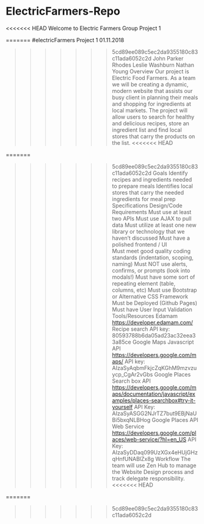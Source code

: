 # ElectricFarmers-Repo

<<<<<<< HEAD
Welcome to Electric Farmers Group Project 1



=======
#electricFarmers Project 1
01.11.2018
>>>>>>> 5cd89ee089c5ec2da9355180c83c11ada6052c2d
John Parker Rhodes 
Leslie Washburn
Nathan Young 
Overview
Our project is Electric Food Farmers.  As a team we will be creating a dynamic, modern website that assists our busy client in planning their meals and shopping for ingredients at local markets. The project will allow users to search for healthy and delicious recipes, store an ingredient list and find local stores that carry the products on the list. 
<<<<<<< HEAD

=======
>>>>>>> 5cd89ee089c5ec2da9355180c83c11ada6052c2d
Goals
Identify recipes and ingredients needed to prepare meals
Identifies local stores that carry the needed ingredients for meal prep
Specifications Design/Code Requirements
Must use at least two APIs 
Must use AJAX to pull data 
Must utilize at least one new library or technology that we haven’t discussed 
Must have a polished frontend / UI  
Must meet good quality coding standards (indentation, scoping, naming) 
Must NOT use alerts, confirms, or prompts (look into modals!) 
Must have some sort of repeating element (table, columns, etc) 
Must use Bootstrap or Alternative CSS Framework 
Must be Deployed (Github Pages) 
Must have User Input Validation
Tools/Resources
Edamam
https://developer.edamam.com/
Recipe search API key: 80593788b6da05ad23ac32eea33a85ce
Google Maps Javascript API
https://developers.google.com/maps/
API key: AIzaSyAqbmFkjcZqKGhM9mzvzuycp_CgAr2vGbs
Google Places Search box API
https://developers.google.com/maps/documentation/javascript/examples/places-searchbox#try-it-yourself
API Key: AIzaSyASGG2NJrTZ7but9EBjNaUBi5bxqNLBHog
Google Places API Web Service
https://developers.google.com/places/web-service/?hl=en_US
API Key: AIzaSyDDaq099UzXGx4eHUjGHzqHnfUNABlZx8g
Workflow
The team will use Zen Hub to manage the Website Design process and track delegate responsibility. 
<<<<<<< HEAD









=======
>>>>>>> 5cd89ee089c5ec2da9355180c83c11ada6052c2d
